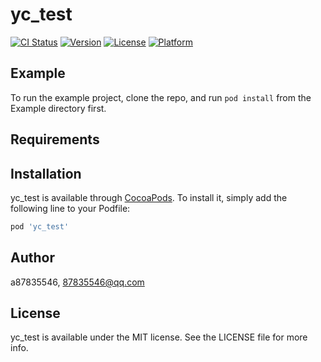 # yc_test

[![CI Status](https://img.shields.io/travis/a87835546/yc_test.svg?style=flat)](https://travis-ci.org/a87835546/yc_test)
[![Version](https://img.shields.io/cocoapods/v/yc_test.svg?style=flat)](https://cocoapods.org/pods/yc_test)
[![License](https://img.shields.io/cocoapods/l/yc_test.svg?style=flat)](https://cocoapods.org/pods/yc_test)
[![Platform](https://img.shields.io/cocoapods/p/yc_test.svg?style=flat)](https://cocoapods.org/pods/yc_test)

## Example

To run the example project, clone the repo, and run `pod install` from the Example directory first.

## Requirements

## Installation

yc_test is available through [CocoaPods](https://cocoapods.org). To install
it, simply add the following line to your Podfile:

```ruby
pod 'yc_test'
```

## Author

a87835546, 87835546@qq.com

## License

yc_test is available under the MIT license. See the LICENSE file for more info.
